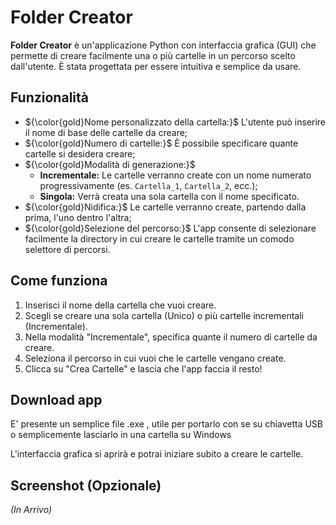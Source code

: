 # Folder Creator

**Folder Creator** è un'applicazione Python con interfaccia grafica (GUI) che permette di creare facilmente una o più cartelle in un percorso scelto dall'utente. È stata progettata per essere intuitiva e semplice da usare.

## Funzionalità

- ${\color{gold}Nome personalizzato della cartella:}$ L'utente può inserire il nome di base delle cartelle da creare;
- ${\color{gold}Numero di cartelle:}$ È possibile specificare quante cartelle si desidera creare;
- ${\color{gold}Modalità di generazione:}$
  - **Incrementale:** Le cartelle verranno create con un nome numerato progressivamente (es. `Cartella_1`, `Cartella_2`, ecc.);
  - **Singola:** Verrà creata una sola cartella con il nome specificato.
- ${\color{gold}Nidifica:}$ Le cartelle verranno create, partendo dalla prima, l'uno dentro l'altra;  
- ${\color{gold}Selezione del percorso:}$ L'app consente di selezionare facilmente la directory in cui creare le cartelle tramite un comodo selettore di percorsi.

## Come funziona

1. Inserisci il nome della cartella che vuoi creare.
2. Scegli se creare una sola cartella (Unico) o più cartelle incrementali (Incrementale).
3. Nella modalità "Incrementale", specifica quante il numero di cartelle da creare.
4. Seleziona il percorso in cui vuoi che le cartelle vengano create.
5. Clicca su "Crea Cartelle" e lascia che l'app faccia il resto!

## Download app

E' presente un semplice file .exe , utile per portarlo con se su chiavetta USB o semplicemente lasciarlo in una cartella su Windows

L'interfaccia grafica si aprirà e potrai iniziare subito a creare le cartelle.

## Screenshot (Opzionale)

_(In Arrivo)_

